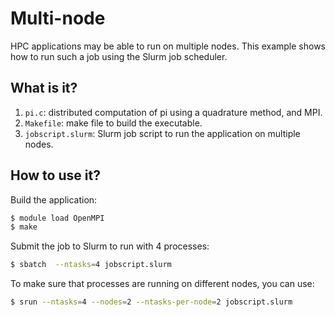 # Multi-node

HPC applications may be able to run on multiple nodes. This example shows how to run such a job
using the Slurm job scheduler.


## What is it?

1. `pi.c`: distributed computation of pi using a quadrature method, and MPI.
1. `Makefile`: make file to build the executable.
1. `jobscript.slurm`: Slurm job script to run the application on multiple nodes.


## How to use it?

Build the application:
```bash
$ module load OpenMPI
$ make
```

Submit the job to Slurm to run with 4 processes:
```bash
$ sbatch  --ntasks=4 jobscript.slurm
```

To make sure that processes are running on different nodes, you can use:
```bash
$ srun --ntasks=4 --nodes=2 --ntasks-per-node=2 jobscript.slurm
```
